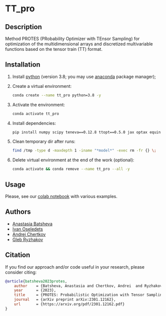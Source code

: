 # TT_pro


## Description

Method PROTES (PRobability Optimizer with TEnsor Sampling) for optimization of the multidimensional arrays and  discretized multivariable functions based on the tensor train (TT) format.


## Installation

1. Install [python](https://www.python.org) (version 3.8; you may use [anaconda](https://www.anaconda.com) package manager);

2. Create a virtual environment:
    ```bash
    conda create --name tt_pro python=3.8 -y
    ```

3. Activate the environment:
    ```bash
    conda activate tt_pro
    ```

4. Install dependencies:
    ```bash
    pip install numpy scipy teneva==0.12.8 ttopt==0.5.0 jax optax equinox qubogen gekko nevergrad torch
    ```

5. Clean temporary dir after runs:
    ```bash
    find /tmp -type d -maxdepth 1 -iname "*model*" -exec rm -fr {} \;
    ```

6. Delete virtual environment at the end of the work (optional):
    ```bash
    conda activate && conda remove --name tt_pro --all -y
    ```


## Usage

Please, see our [colab notebook](https://colab.research.google.com/drive/1W36LHd9Rm1R4xi-wGFSXtzSH2iF4h_4y?usp=sharing) with various examples.


## Authors

- [Anastasia Batsheva](https://github.com/anabatsh)
- [Ivan Oseledets](https://github.com/oseledets)
- [Andrei Chertkov](https://github.com/AndreiChertkov)
- [Gleb Ryzhakov](https://github.com/G-Ryzhakov)


## Citation

If you find our approach and/or code useful in your research, please consider citing:

```bibtex
@article{batsheva2023protes,
    author    = {Batsheva, Anastasia and Chertkov, Andrei  and Ryzhakov, Gleb and Oseledets, Ivan},
    year      = {2023},
    title     = {PROTES: Probabilistic Optimization with Tensor Sampling},
    journal   = {arXiv preprint arXiv:2301.12162},
    url       = {https://arxiv.org/pdf/2301.12162.pdf}
}
```
